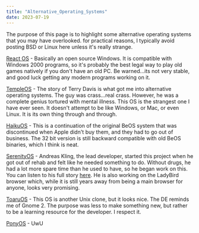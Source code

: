 ```yaml
---
title: "Alternative_Operating_Systems"
date: 2023-07-19
---
```


The purpose of this page is to highlight some alternative operating systems that you may have overlooked. for practical reasons, I typically avoid posting BSD or Linux here unless it's really strange.

[React OS](https://reactos.org/) - Basically an open source Windows. It is compatible with Windows 2000 programs, so it's probably the best legal way to play old games natively if you don't have an old PC. Be warned...its not very stable, and good luck getting any modern programs working on it.

[TempleOS](https://templeos.org/) - The story of Terry Davis is what got me into alternative operating systems. The guy was crass...real crass. However, he was a complete genius tortured with mental illness. This OS is the strangest one I have ever seen. It doesn't attempt to be like Windows, or Mac, or even Linux. It is its own thing through and through.

[HaikuOS](https://www.haiku-os.org/) - This is a continuation of the original BeOS system that was discontinued when Apple didn't buy them, and they had to go out of business. The 32 bit version is still backward compatible with old BeOS binaries, which I think is neat.

[SerenityOS](https://serenityos.org/) - Andreas Kling, the lead developer, started this project when he got out of rehab and felt like he needed something to do. Without drugs, he had a lot more spare time than he used to have, so he began work on this. You can listen to his full story [here](https://youtu.be/wKlc1n0MF80). He is also working on the LadyBird browser which, while it is still years away from being a main browser for anyone, looks very promising.

[ToaruOS](https://toaruos.org/) - This OS is another Unix clone, but it looks nice. The DE reminds me of Gnome 2. The purpose was less to make something new, but rather to be a learning resource for the developer. I respect it.

[PonyOS](https://ponyos.org/) - UwU